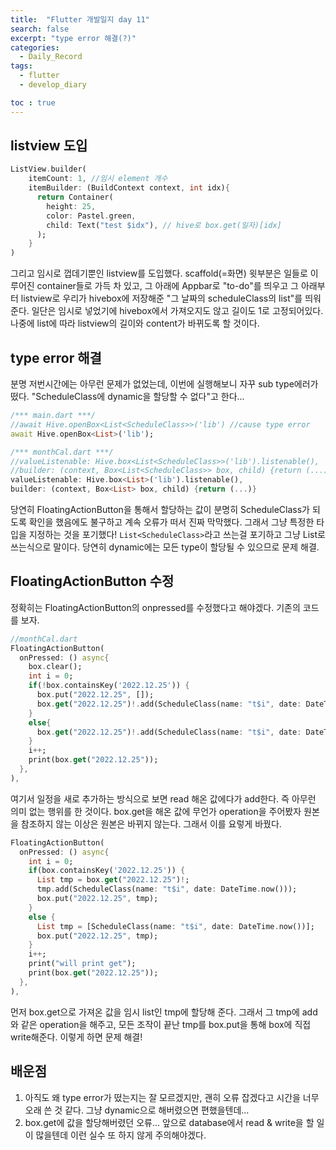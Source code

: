 ```yaml
---
title:  "Flutter 개발일지 day 11"
search: false
excerpt: "type error 해결(?)"
categories: 
  - Daily_Record
tags:
  - flutter
  - develop_diary

toc : true
--- 
```

<!-- basic info -->

## listview 도입

```dart
ListView.builder(
    itemCount: 1, //임시 element 개수
    itemBuilder: (BuildContext context, int idx){
      return Container(
        height: 25,
        color: Pastel.green,
        child: Text("test $idx"), // hive로 box.get(일자)[idx]
      );
    }
)
```

그리고 임시로 껍데기뿐인 listview를 도입했다. scaffold(=화면) 윗부분은 일들로 이루어진 container들로 가득 차 있고, 그 아래에 Appbar로 "to-do"를 띄우고 그 아래부터 listview로 우리가 hivebox에 저장해준 "그 날짜의 scheduleClass의 list"를 띄워준다. 일단은 임시로 넣었기에 hivebox에서 가져오지도 않고 길이도 1로 고정되어있다. 나중에 list에 따라 listview의 길이와 content가 바뀌도록 할 것이다.

## type error 해결

분명 저번시간에는 아무런 문제가 없었는데, 이번에 실행해보니 자꾸 sub type에러가 떴다. "ScheduleClass에 dynamic을 할당할 수 없다"고 한다... 

```dart
/*** main.dart ***/
//await Hive.openBox<List<ScheduleClass>>('lib') //cause type error
await Hive.openBox<List>('lib');

/*** monthCal.dart ***/
//valueListenable: Hive.box<List<ScheduleClass>>('lib').listenable(),
//builder: (context, Box<List<ScheduleClass>> box, child) {return (...)} // cause type error
valueListenable: Hive.box<List>('lib').listenable(),
builder: (context, Box<List> box, child) {return (...)}
```

당연히 FloatingActionButton을 통해서 할당하는 값이 분명히 ScheduleClass가 되도록 확인을 했음에도 불구하고 계속 오류가 떠서 진짜 막막했다. 그래서 그냥 특정한 타입을 지정하는 것을 포기했다! `List<ScheduleClass>`라고 쓰는걸 포기하고 그냥 List로 쓰는식으로 말이다. 당연히 dynamic에는 모든 type이 할당될 수 있으므로 문제 해결.

## FloatingActionButton 수정

정확히는 FloatingActionButton의 onpressed를 수정했다고 해야겠다. 기존의 코드를 보자.

```dart
//monthCal.dart
FloatingActionButton(
  onPressed: () async{
    box.clear();
    int i = 0;
    if(!box.containsKey('2022.12.25')) {
      box.put("2022.12.25", []);
      box.get("2022.12.25")!.add(ScheduleClass(name: "t$i", date: DateTime.now()));
    }
    else{
      box.get("2022.12.25")!.add(ScheduleClass(name: "t$i", date: DateTime.now()));
    }
    i++;
    print(box.get("2022.12.25"));
  },
),
```

여기서 일정을 새로 추가하는 방식으로 보면 read 해온 값에다가 add한다. 즉 아무런 의미 없는 행위를 한 것이다. box.get을 해온 값에 무언가 operation을 주어봤자 원본을 참조하지 않는 이상은 원본은 바뀌지 않는다. 그래서 이를 요렇게 바꿨다.

```dart
FloatingActionButton(
  onPressed: () async{
    int i = 0;
    if(box.containsKey('2022.12.25')) {
      List tmp = box.get("2022.12.25")!;
      tmp.add(ScheduleClass(name: "t$i", date: DateTime.now()));
      box.put("2022.12.25", tmp);
    }
    else {
      List tmp = [ScheduleClass(name: "t$i", date: DateTime.now())];
      box.put("2022.12.25", tmp);
    }
    i++;
    print("will print get");
    print(box.get("2022.12.25"));
  },
),
```

먼저 box.get으로 가져온 값을 임시 list인 tmp에 할당해 준다. 그래서 그 tmp에 add와 같은 operation을 해주고, 모든 조작이 끝난 tmp를 box.put을 통해 box에 직접 write해준다. 이렇게 하면 문제 해결!

## 배운점

1. 아직도 왜 type error가 떴는지는 잘 모르겠지만, 괜히 오류 잡겠다고 시간을 너무 오래 쓴 것 같다. 그냥 dynamic으로 해버렸으면 편했을텐데...
2. box.get에 값을 할당해버렸던 오류... 앞으로 database에서 read & write을 할 일이 많을텐데 이런 실수 또 하지 않게 주의해야겠다. 
